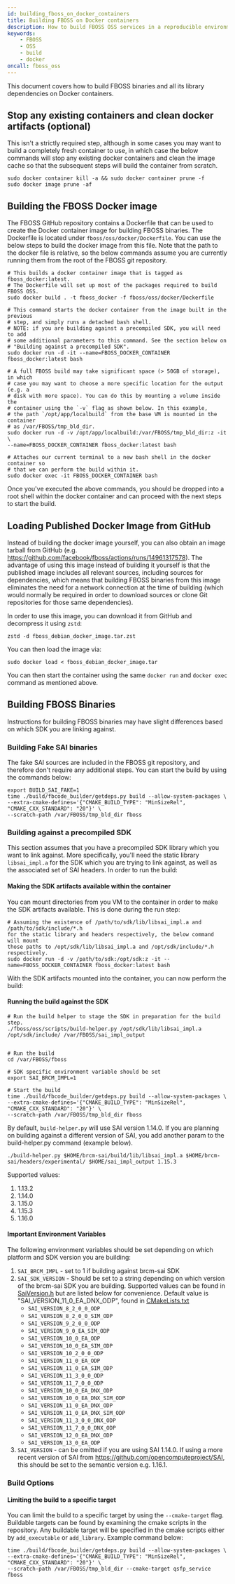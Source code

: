 ```yaml
---
id: building_fboss_on_docker_containers
title: Building FBOSS on Docker containers
description: How to build FBOSS OSS services in a reproducible environment
keywords:
    - FBOSS
    - OSS
    - build
    - docker
oncall: fboss_oss
---
```

This document covers how to build FBOSS binaries and all its library
dependencies on Docker containers.

## Stop any existing containers and clean docker artifacts (optional)

This isn't a strictly required step, although in some cases you may want to
build a completely fresh container to use, in which case the below commands
will stop any existing docker containers and clean the image cache so that the
subsequent steps will build the container from scratch.

```
sudo docker container kill -a && sudo docker container prune -f
sudo docker image prune -af
```

## Building the FBOSS Docker image

The FBOSS GitHub repository contains a Dockerfile that can be used to create
the Docker container image for building FBOSS binaries. The Dockerfile is
located under `fboss/oss/docker/Dockerfile`. You can use the below steps to
build the docker image from this file. Note that the path to the docker file
is relative, so the below commands assume you are currently running them from
the root of the FBOSS git repository.

```
# This builds a docker container image that is tagged as fboss_docker:latest.
# The Dockerfile will set up most of the packages required to build FBOSS OSS.
sudo docker build . -t fboss_docker -f fboss/oss/docker/Dockerfile

# This command starts the docker container from the image built in the previous
# step, and simply runs a detached bash shell.
# NOTE: if you are building against a precompiled SDK, you will need to add
# some additional parameters to this command. See the section below on
# "Building against a precompiled SDK".
sudo docker run -d -it --name=FBOSS_DOCKER_CONTAINER fboss_docker:latest bash

# A full FBOSS build may take significant space (> 50GB of storage), in which
# case you may want to choose a more specific location for the output (e.g. a
# disk with more space). You can do this by mounting a volume inside the
# container using the `-v` flag as shown below. In this example,
# the path `/opt/app/localbuild` from the base VM is mounted in the container
# as /var/FBOSS/tmp_bld_dir.
sudo docker run -d -v /opt/app/localbuild:/var/FBOSS/tmp_bld_dir:z -it \
--name=FBOSS_DOCKER_CONTAINER fboss_docker:latest bash

# Attaches our current terminal to a new bash shell in the docker container so
# that we can perform the build within it.
sudo docker exec -it FBOSS_DOCKER_CONTAINER bash
```

Once you've executed the above commands, you should be dropped into a root
shell within the docker container and can proceed with the next steps to start
the build.

## Loading Published Docker Image from GitHub

Instead of building the docker image yourself, you can also obtain an image
tarball from GitHub (e.g. https://github.com/facebook/fboss/actions/runs/14961317578).
The advantage of using this image instead of building it yourself is that the
published image includes all relevant sources, including sources for dependencies,
which means that building FBOSS binaries from this image eliminates the need for
a network connection at the time of building (which would normally be required in
order to download sources or clone Git repositories for those same dependencies).

In order to use this image, you can download it from GitHub and decompress it using `zstd`:

```
zstd -d fboss_debian_docker_image.tar.zst
```

You can then load the image via:

```
sudo docker load < fboss_debian_docker_image.tar
```

You can then start the container using the same `docker run` and `docker exec`
command as mentioned above.

## Building FBOSS Binaries

Instructions for building FBOSS binaries may have slight differences based on
which SDK you are linking against.

### Building Fake SAI binaries

The fake SAI sources are included in the FBOSS git repository, and therefore
don't require any additional steps. You can start the build by using the
commands below:


```
export BUILD_SAI_FAKE=1
time ./build/fbcode_builder/getdeps.py build --allow-system-packages \
--extra-cmake-defines='{"CMAKE_BUILD_TYPE": "MinSizeRel", "CMAKE_CXX_STANDARD": "20"}' \
--scratch-path /var/FBOSS/tmp_bld_dir fboss
```

### Building against a precompiled SDK

This section assumes that you have a precompiled SDK library which you want to
link against. More specifically, you'll need the static library `libsai_impl.a`
for the SDK which you are trying to link against, as well as the associated set
of SAI headers. In order to run the build:

#### Making the SDK artifacts available within the container

You can mount directories from you VM to the container in order to make the SDK
artifacts available. This is done during the run step:

```
# Assuming the existence of /path/to/sdk/lib/libsai_impl.a and /path/to/sdk/include/*.h
for the static library and headers respectively, the below command will mount
those paths to /opt/sdk/lib/libsai_impl.a and /opt/sdk/include/*.h respectively.
sudo docker run -d -v /path/to/sdk:/opt/sdk:z -it --name=FBOSS_DOCKER_CONTAINER fboss_docker:latest bash

```

With the SDK artifacts mounted into the container, you can now perform the build:

#### Running the build against the SDK

```
# Run the build helper to stage the SDK in preparation for the build step.
./fboss/oss/scripts/build-helper.py /opt/sdk/lib/libsai_impl.a /opt/sdk/include/ /var/FBOSS/sai_impl_output


# Run the build
cd /var/FBOSS/fboss

# SDK specific environment variable should be set
export SAI_BRCM_IMPL=1

# Start the build
time ./build/fbcode_builder/getdeps.py build --allow-system-packages \
--extra-cmake-defines='{"CMAKE_BUILD_TYPE": "MinSizeRel", "CMAKE_CXX_STANDARD": "20"}' \
--scratch-path /var/FBOSS/tmp_bld_dir fboss
```


By default, `build-helper.py` will use SAI version 1.14.0. If you are planning
on building against a different version of SAI, you add another param to the
build-helper.py command (example below).

```
./build-helper.py $HOME/brcm-sai/build/lib/libsai_impl.a $HOME/brcm-sai/headers/experimental/ $HOME/sai_impl_output 1.15.3
```

Supported values:

1. 1.13.2
1. 1.14.0
1. 1.15.0
1. 1.15.3
1. 1.16.0

#### Important Environment Variables

The following environment variables should be set depending on which platform and SDK version you are building:

1. `SAI_BRCM_IMPL` - set to 1 if building against brcm-sai SDK
1. `SAI_SDK_VERSION` - Should be set to a string depending on which version of the brcm-sai SDK you are
building. Supported values can be found in [SaiVersion.h](https://github.com/facebook/fboss/blob/main/fboss/agent/hw/sai/api/SaiVersion.h)
but are listed below for convenience. Default value is "SAI_VERSION_11_0_EA_DNX_ODP", found in
[CMakeLists.txt](https://github.com/facebook/fboss/blob/main/CMakeLists.txt#L108)
    - `SAI_VERSION_8_2_0_0_ODP`
    - `SAI_VERSION_8_2_0_0_SIM_ODP`
    - `SAI_VERSION_9_2_0_0_ODP`
    - `SAI_VERSION_9_0_EA_SIM_ODP`
    - `SAI_VERSION_10_0_EA_ODP`
    - `SAI_VERSION_10_0_EA_SIM_ODP`
    - `SAI_VERSION_10_2_0_0_ODP`
    - `SAI_VERSION_11_0_EA_ODP`
    - `SAI_VERSION_11_0_EA_SIM_ODP`
    - `SAI_VERSION_11_3_0_0_ODP`
    - `SAI_VERSION_11_7_0_0_ODP`
    - `SAI_VERSION_10_0_EA_DNX_ODP`
    - `SAI_VERSION_10_0_EA_DNX_SIM_ODP`
    - `SAI_VERSION_11_0_EA_DNX_ODP`
    - `SAI_VERSION_11_0_EA_DNX_SIM_ODP`
    - `SAI_VERSION_11_3_0_0_DNX_ODP`
    - `SAI_VERSION_11_7_0_0_DNX_ODP`
    - `SAI_VERSION_12_0_EA_DNX_ODP`
    - `SAI_VERSION_13_0_EA_ODP`
1. `SAI_VERSION` - can be omitted if you are using SAI 1.14.0. If using a more
recent version of SAI from https://github.com/opencomputeproject/SAI, this should be set to the semantic version e.g. 1.16.1.

### Build Options

#### Limiting the build to a specific target

You can limit the build to a specific target by using the `--cmake-target` flag.
Buildable targets can be found by examining the cmake scripts in the repository.
Any buildable target will be specified in the cmake scripts either by
`add_executable` or `add_library`. Example command below:


```
time ./build/fbcode_builder/getdeps.py build --allow-system-packages \
--extra-cmake-defines='{"CMAKE_BUILD_TYPE": "MinSizeRel", "CMAKE_CXX_STANDARD": "20"}' \
--scratch-path /var/FBOSS/tmp_bld_dir --cmake-target qsfp_service fboss
```

